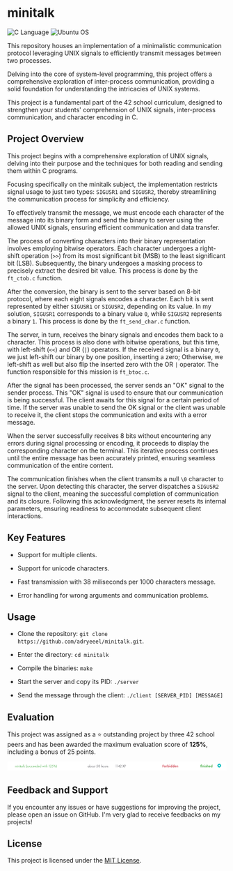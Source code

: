 # minitalk

![C Language](https://img.shields.io/badge/C-00599C?style=for-the-badge&logo=c&logoColor=white)
![Ubuntu OS](https://img.shields.io/badge/Ubuntu-E95420?style=for-the-badge&logo=ubuntu&logoColor=white)

This repository houses an implementation of a minimalistic communication protocol leveraging UNIX signals to efficiently transmit messages between two processes.

Delving into the core of system-level programming, this project offers a comprehensive exploration of inter-process communication, providing a solid foundation for understanding the intricacies of UNIX systems.

This project is a fundamental part of the 42 school curriculum, designed to strengthen your students' comprehension of UNIX signals, inter-process communication, and character encoding in C.

## Project Overview

This project begins with a comprehensive exploration of UNIX signals, delving into their purpose and the techniques for both reading and sending them within C programs.

Focusing specifically on the minitalk subject, the implementation restricts signal usage to just two types: `SIGUSR1` and `SIGUSR2`, thereby streamlining the communication process for simplicity and efficiency.

To effectively transmit the message, we must encode each character of the message into its binary form and send the binary to server using the allowed UNIX signals, ensuring efficient communication and data transfer.

The process of converting characters into their binary representation involves employing bitwise operators. Each character undergoes a right-shift operation (`>>`) from its most significant bit (MSB) to the least significant bit (LSB). Subsequently, the binary undergoes a masking process to precisely extract the desired bit value. This process is done by the `ft_ctob.c` function.

After the conversion, the binary is sent to the server based on 8-bit protocol, where each eight signals encodes a character. Each bit is sent represented by either `SIGUSR1` or `SIGUSR2`, depending on its value. In my solution, `SIGUSR1` corresponds to a binary value `0`, while `SIGUSR2` represents a binary `1`. This process is done by the `ft_send_char.c` function.

The server, in turn, receives the binary signals and encodes them back to a character. This process is also done with bitwise operations, but this time, with left-shift (`<<`) and OR (`|`) operators. If the received signal is a binary `0`, we just left-shift our binary by one position, inserting a zero; Otherwise, we left-shift as well but also flip the inserted zero with the OR `|` operator. The function responsible for this mission is `ft_btoc.c`.

After the signal has been processed, the server sends an "OK" signal to the sender process. This "OK" signal is used to ensure that our communication is being successful. The client awaits for this signal for a certain period of time. If the server was unable to send the OK signal or the client was unable to receive it, the client stops the communication and exits with a error message.

When the server successfully receives 8 bits without encountering any errors during signal processing or encoding, it proceeds to display the corresponding character on the terminal. This iterative process continues until the entire message has been accurately printed, ensuring seamless communication of the entire content.

The communication finishes when the client transmits a null `\0` character to the server. Upon detecting this character, the server dispatches a `SIGUSR2` signal to the client, meaning the successful completion of communication and its closure. Following this acknowledgment, the server resets its internal parameters, ensuring readiness to accommodate subsequent client interactions.

## Key Features

- Support for multiple clients.

- Support for unicode characters.

- Fast transmission with 38 miliseconds per 1000 characters message.

- Error handling for wrong arguments and communication problems.

## Usage

- Clone the repository: `git clone https://github.com/adryeeel/minitalk.git`.

- Enter the directory: `cd minitalk`

- Compile the binaries: `make`

- Start the server and copy its PID: `./server`

- Send the message through the client: `./client [SERVER_PID] [MESSAGE]`

## Evaluation

This project was assigned as a ⭐ outstanding project by three 42 school peers and has been awarded the maximum evaluation score of **125%**, including a bonus of 25 points.

![Score 125%](README/evaluation-score.png)

## Feedback and Support

If you encounter any issues or have suggestions for improving the project, please open an issue on GitHub. I'm very glad to receive feedbacks on my projects!

## License

This project is licensed under the [MIT License](LICENSE).
